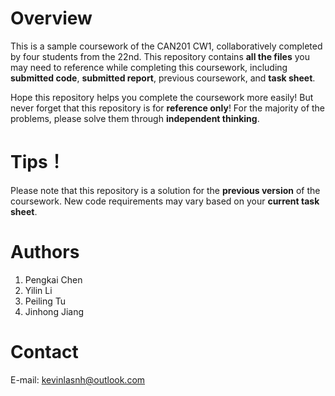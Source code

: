 # Overview
This is a sample coursework of the CAN201 CW1, collaboratively completed by four students from the 22nd. This repository contains **all the files** you may need to reference while completing this coursework, including **submitted code**, **submitted report**, previous coursework, and **task sheet**.


Hope this repository helps you complete the coursework more easily! But never forget that this repository is for **reference only**! For the majority of the problems, please solve them through **independent thinking**.

# Tips！
Please note that this repository is a solution for the **previous version** of the coursework. New code requirements may vary based on your **current task sheet**.

# Authors
1. Pengkai Chen
2. Yilin Li
3. Peiling Tu
4. Jinhong Jiang

# Contact
E-mail: kevinlasnh@outlook.com
